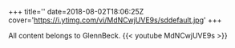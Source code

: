 +++
title=''
date=2018-08-02T18:06:25Z
cover='https://i.ytimg.com/vi/MdNCwjUVE9s/sddefault.jpg'
+++

All content belongs to GlennBeck.
{{< youtube MdNCwjUVE9s >}}

